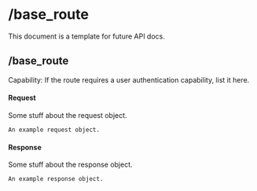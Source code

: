 # /base_route

This document is a template for future API docs.

## <method> /base_route<route>

Capability: If the route requires a user authentication capability, list it here.

#### Request

Some stuff about the request object.

```
An example request object.
```

#### Response

Some stuff about the response object.

```
An example response object.
```
